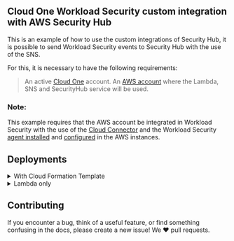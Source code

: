 ## Cloud One Workload Security custom integration with AWS Security Hub
This is an example of how to use the custom integrations of Security Hub, it is possible to send Workload Security events to Security Hub with the use of the SNS.

For this, it is necessary to have the following requirements:

> An active [Cloud One](https://cloudone.trendmicro.com/home) account.
> An [AWS account](https://aws.amazon.com/premiumsupport/knowledge-center/create-and-activate-aws-account/) where the Lambda, SNS and SecurityHub service will be used.

### Note:
This example requires that the AWS account be integrated in Workload Security with the use of the [Cloud Connector](https://cloudone.trendmicro.com/docs/workload-security/aws-add-quick/) and the Workload Security [agent installed](https://cloudone.trendmicro.com/docs/workload-security/aws-agent-install/) and [configured](https://cloudone.trendmicro.com/docs/workload-security/policy-create/) in the AWS instances.

## Deployments

<details>
<summary> With Cloud Formation Template </summary> 
In this repository you will find a CloudFormation template which will create the following infrastructure.

![Architecture](docs/ArchitectureCFT.png)

When the template completes its creation in the Outputs you will find the necessary information to make the configuration in Cloud One Workload Security.
> SNS Topic, AccessKey, SecretKey
> [SNS Integration Workload Security](https://cloudone.trendmicro.com/docs/workload-security/event-sns/#3.)
</details>

<details>
<summary>Lambda only</summary>
In this repository in the src folder you will find the Lambda code used which you can use to do the integration step by step.
following this documentation:
> [SNS Integration Workload Security](https://cloudone.trendmicro.com/docs/workload-security/event-sns/)
</details>

## Contributing
If you encounter a bug, think of a useful feature, or find something confusing in the docs, please create a new issue! We ❤️ pull requests.